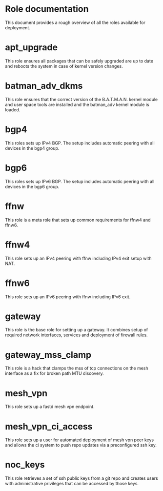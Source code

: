 Role documentation
==================

This document provides a rough overview of all the roles available for deployment.

# apt_upgrade
This role ensures all packages that can be safely upgraded are up to date and reboots the system in case of kernel version changes.

# batman_adv_dkms
This role ensures that the correct version of the B.A.T.M.A.N. kernel module and user space tools are installed and the batman_adv kernel module is loaded.

# bgp4
This roles sets up IPv4 BGP. The setup includes automatic peering with all devices in the bgp4 group.

# bgp6
This roles sets up IPv6 BGP. The setup includes automatic peering with all devices in the bgp6 group.

# ffnw
This role is a meta role that sets up common requirements for ffnw4 and ffnw6.

# ffnw4
This role sets up an IPv4 peering with ffnw including IPv4 exit setup with NAT.

# ffnw6
This role sets up an IPv6 peering with ffnw including IPv6 exit.

# gateway
This role is the base role for setting up a gateway. It combines setup of required network interfaces, services and deployment of firewall rules.

# gateway_mss_clamp
This role is a hack that clamps the mss of tcp connections on the mesh interface as a fix for broken path MTU discovery.

# mesh_vpn
This role sets up a fastd mesh vpn endpoint.

# mesh_vpn_ci_access
This role sets up a user for automated deployment of mesh vpn peer keys and allows the ci system to push repo updates via a preconfigured ssh key.

# noc_keys
This role retrieves a set of ssh public keys from a git repo and creates users with administrative privileges that can be accessed by those keys.
